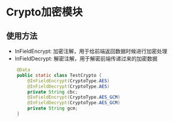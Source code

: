 # Crypto加密模块

## 使用方法
 - InFieldEncrypt: 加密注解，用于给前端返回数据时候进行加密处理
 - InFieldDecrypt: 解密注解，用于解密前端传递过来的加密数据
```java
    @Data
    public static class TestCrypto {
        @InFieldEncrypt(CryptoType.AES)
        @InFieldDecrypt(CryptoType.AES)
        private String cbc;
        @InFieldEncrypt(CryptoType.AES_GCM)
        @InFieldDecrypt(CryptoType.AES_GCM)
        private String gcm;
    }
```